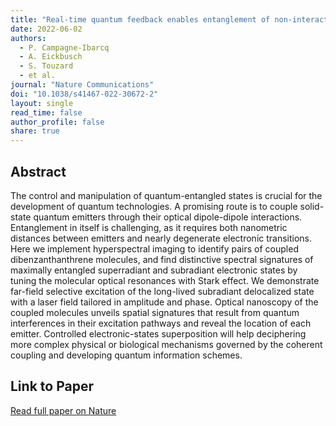 ```yaml
---
title: "Real-time quantum feedback enables entanglement of non-interacting qubits"
date: 2022-06-02
authors:
  - P. Campagne-Ibarcq
  - A. Eickbusch
  - S. Touzard
  - et al.
journal: "Nature Communications"
doi: "10.1038/s41467-022-30672-2"
layout: single
read_time: false
author_profile: false
share: true
---
```


## Abstract

The control and manipulation of quantum-entangled states is crucial for the development of quantum technologies. A promising route is to couple solid-state quantum emitters through their optical dipole-dipole interactions. Entanglement in itself is challenging, as it requires both nanometric distances between emitters and nearly degenerate electronic transitions. Here we implement hyperspectral imaging to identify pairs of coupled dibenzanthanthrene molecules, and find distinctive spectral signatures of maximally entangled superradiant and subradiant electronic states by tuning the molecular optical resonances with Stark effect. We demonstrate far-field selective excitation of the long-lived subradiant delocalized state with a laser field tailored in amplitude and phase. Optical nanoscopy of the coupled molecules unveils spatial signatures that result from quantum interferences in their excitation pathways and reveal the location of each emitter. Controlled electronic-states superposition will help deciphering more complex physical or biological mechanisms governed by the coherent coupling and developing quantum information schemes.

## Link to Paper

[Read full paper on Nature](https://www.nature.com/articles/s41467-022-30672-2)
